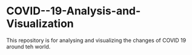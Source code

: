 # COVID--19-Analysis-and-Visualization

This repository is for analysing and visualizing the changes of COVID 19 around teh world. 
